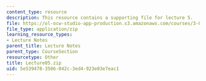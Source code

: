 ```yaml
---
content_type: resource
description: This resource contains a supporting file for lecture 5.
file: https://ol-ocw-studio-app-production.s3.amazonaws.com/courses/3-016-mathematics-for-materials-scientists-and-engineers-fall-2005/5e5394783586042c3ed4923e03e7eac1_Lecture05.zip
file_type: application/zip
learning_resource_types:
- Lecture Notes
parent_title: Lecture Notes
parent_type: CourseSection
resourcetype: Other
title: Lecture05.zip
uid: 5e539478-3586-042c-3ed4-923e03e7eac1
---
```

